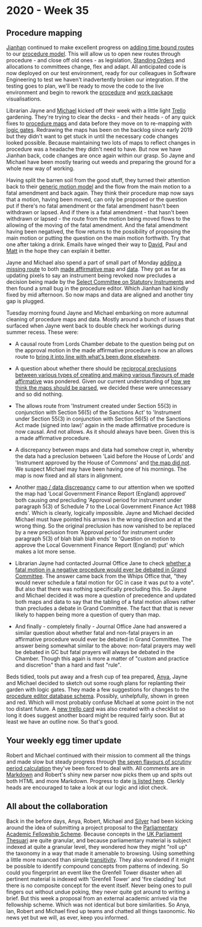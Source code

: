 # 2020 - Week 35

## Procedure mapping

[Jianhan](https://twitter.com/jianhanzhu) continued to make excellent progress on [adding time bound routes](https://trello.com/c/CDGB80DD/57-time-bound-routes) to our [procedure model](https://ukparliament.github.io/ontologies/procedure/procedure-ontology.html). This will allow us to open new routes through procedure - and close off old ones - as legislation, [Standing Orders](https://www.parliament.uk/site-information/glossary/standing-orders/) and allocations to committees change, flex and adapt. All anticipated code is now deployed on our test environment, ready for our colleagues in Software Engineering to test we haven't inadvertently broken our integration. If the testing goes to plan, we'll be ready to move the code to the live environment and begin to rework the [procedure](https://procedures.azurewebsites.net/Procedures/1/graph) and [work package](https://procedures.azurewebsites.net/WorkPackages/3178/graph) visualisations.

Librarian Jayne and [Michael](http://twitter.com/fantasticlife) kicked off their week with a little light [Trello](https://trello.com/b/HRIwjNQD/parliament-procedure) gardening. They're trying to clear the decks - and their heads - of any quick fixes to [procedure maps](https://ukparliament.github.io/ontologies/procedure/procedure-ontology.html#maps) and data before they move on to re-mapping with [logic gates](https://ukparliament.github.io/ontologies/procedure/procedure-ontology.html#d4e186). Redrawing the maps has been on the backlog since early 2019 but they didn't want to get stuck in until the necessary code changes looked possible. Because maintaining two lots of maps to reflect changes in procedure was a headache they didn't need to have. But now we have Jianhan back, code changes are once again within our grasp. So Jayne and Michael have been mostly tearing out weeds and preparing the ground for a whole new way of working.

Having split the barren soil from the good stuff, they turned their attention back to their [generic motion model](https://github.com/ukparliament/ontologies/blob/master/procedure/flowcharts/meta/motions/motion.png) and the flow from the main motion to a fatal amendment and back again. They think their procedure map now says that a motion, having been moved, can only be proposed or the question put if there's no fatal amendment or the fatal amendment hasn't been withdrawn or lapsed. And if there is a fatal amendment - that hasn't been withdrawn or lapsed - the route from the motion being moved flows to the allowing of the moving of the fatal amendment. And the fatal amendment having been negatived, the flow returns to the possibility of proposing the main motion or putting the question on the main motion forthwith. Try that one after taking a drink. Emails have winged their way to [David](http://twitter.com/clerkly), Paul and [Matt](https://twitter.com/MattKorris) in the hope they can explain it better.

Jayne and Michael also spend a part of small part of Monday [adding a missing route](https://trello.com/c/mFTWOpHT/174-made-affirmative-procedure-should-revoking-preclude-scsi-decision) to both [made affirmative map](https://ukparliament.github.io/ontologies/procedure/flowcharts/sis/made-affirmative.pdf) and [data](https://procedures.azurewebsites.net/Procedures/1/graph). They got as far as updating pixels to say an instrument being revoked now precludes a decision being made by
the [Select Committee on Statutory Instruments](https://committees.parliament.uk/committee/149/statutory-instruments-select-committee) and then found a small bug in the procedure editor. Which Jianhan had kindly fixed by mid afternoon. So now maps and data are aligned and another tiny gap is plugged.

Tuesday morning found Jayne and Michael embarking on more autumnal cleaning of procedure maps and data. Mostly around a bunch of issues that surfaced when Jayne went back to double check her workings during summer recess. These were:

* A causal route from Lords Chamber debate to the question being put on the approval motion in the made affirmative procedure is now an allows route to [bring it into line with what's been done elsewhere](https://trello.com/c/bmUbIOjY/170-made-affirmative-procedure-should-commons-chamber-debate-cause-question-put).

* A question about whether there should be [reciprocal preclusions between various types of creating and making various flavours of made affirmative](https://trello.com/c/kjdgmmZg/175-made-affirmative-procedure-should-there-be-preclusion-routes-between-the-created-made-steps) was pondered. Given our current understanding of [how we think the maps should be parsed](https://ukparliament.github.io/ontologies/procedure/flowcharts/design-notes.html#how-is-a-procedure-map-parsed-in-the-context-of-a-work-package), we decided these were unnecessary and so did nothing.

* The allows route from 'Instrument created under Section 55(3) in conjunction with Section 56(5) of the Sanctions Act' to 'Instrument under Section 55(3) in conjunction with Section 56(5) of the Sanctions Act made (signed into law)' again in the made affirmative procedure is now causal. And not allows. As it should always have been. Given this is a made affirmative procedure.

* A discrepancy between maps and data had somehow crept in, whereby the data had a preclusion between 'Laid before the House of Lords' and 'Instrument approved by the House of Commons' and [the map did not](https://trello.com/c/gqAVgRFs/169-discrepancies-in-made-affirmative-data-map). We suspect Michael may have been having one of his mornings. The map is now fixed and all stars in alignment.

* Another [map / data discrepancy](https://trello.com/c/tLMHTcGn/178-wonky-precludes-in-made-affirmative) came to our attention when we spotted the map had 'Local Government Finance Report (England) approved' both causing *and* precluding 'Approval period for instrument under paragraph 5(3) of Schedule 7 to the Local Government Finance Act 1988 ends'. Which is clearly, logically impossible. Jayne and Michael decided Michael must have pointed his arrows in the wrong direction and at the wrong thing. So the original preclusion has now vanished to be replaced by a new preclusion from 'Approval period for instrument under paragraph 5(3) of blah blah blah ends' to 'Question on motion to approve the Local Government Finance Report (England) put' which makes a lot more sense.

* Librarian Jayne had contacted Journal Office Jane to check [whether a fatal motion in a negative procedure would ever be debated in Grand Committee](https://trello.com/c/dhh9AWm0/167-negative-procedures-in-the-lords-can-fatal-motions-be-debated-in-gc). The answer came back from the Whips Office that, "they would never schedule a fatal motion for GC in case it was put to a vote". But also that there was nothing specifically precluding this. So Jayne and Michael decided it was more a question of precedence and updated both maps and data to say that the tabling of a fatal motion allows rather than precludes a debate in Grand Committee. The fact that that is never likely to happen being more a question of query than map.

* And finally - completely finally - Journal Office Jane had answered a similar question about whether fatal and non-fatal prayers in an affirmative procedure would ever be debated in Grand Committee. The answer being somewhat similar to the above: non-fatal prayers may well be debated in GC but fatal prayers will always be debated in the Chamber. Though this again is more a matter of "custom and practice and discretion" than a hard and fast "rule".

Beds tidied, tools put away and a fresh cup of tea prepared, [Anya](https://twitter.com/bitten_), Jayne and Michael decided to sketch out some rough plans for replanting their garden with logic gates. They made a few suggestions for changes to the [procedure editor database schema](https://github.com/ukparliament/ontologies/blob/master/procedure/meta/editor/schema.png). Possibly, unhelpfully, shown in green and red. Which will most probably confuse Michael at some point in the not too distant future. A [new trello card](https://trello.com/c/QF20qpUD/111-logic-gates-in-procedure) was also created with a checklist so long it does suggest another board might be required fairly soon. But at least we have an outline now. So that's good.

## Your weekly egg timer update

Robert and Michael continued with their mission to comment all the things and made slow but steady progress through [the seven flavours of scrutiny period calculation](https://trello.com/c/VB9LwSFu/144-egg-timer-documentation) they've been forced to deal with. All comments are in [Markdown](https://en.wikipedia.org/wiki/Markdown) and Robert's shiny new parser now picks them up and spits out both HTML and more Markdown. Progress to date [is listed here](http://parliament-calendar.herokuapp.com/meta/comments). Clerkly heads are encouraged to take a look at our logic and idiot check.

## All about the collaboration

Back in the before days, Anya, Robert, Michael and [Silver](https://twitter.com/silveroliver) had been kicking around the idea of submitting a project proposal to the [Parliamentary Academic Fellowship Scheme](https://www.parliament.uk/mps-lords-and-offices/offices/bicameral/post/fellowships/parliamentary-academic-fellowship-scheme/). Because concepts in the [UK Parliament Thesuari](http://www.data.parliament.uk/dataset/thesauri) are quite granular, and because parliamentary material is subject indexed at quite a granular level, they wondered how they might "roll up" the taxonomy in a way that made it amenable to browsing. Using something a little more nuanced than simple [transitivity](https://en.wikipedia.org/wiki/Transitive_relation). They also wondered if it might be possible to identify compound concepts from patterns of indexing. So could you fingerprint an event like the Grenfell Tower disaster when all pertinent material is indexed with 'Grenfell Tower' and 'fire cladding' but there is no composite concept for the event itself. Never being ones to pull fingers out without undue poking, they never quite got around to writing a brief. But this week a proposal from an external academic arrived via the fellowship scheme. Which was not identical but bore similarities. So Anya, Ian, Robert and Michael fired up teams and chatted all things taxonomic. No news yet but we will, as ever, keep you informed.





